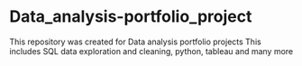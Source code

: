 # Data_analysis-portfolio_project
This repository was created for Data analysis portfolio projects
This includes SQL data exploration and cleaning, python, tableau and many more

